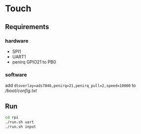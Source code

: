 # Touch
## Requirements
### hardware
- SPI1
- UART1
- penirq GPIO21 to PB0

### software
add `dtoverlay=ads7846,penirq=21,penirq_pull=2,speed=10000` to */boot/config.txt*


## Run
```sh
cd rpi
./run.sh uart
./run.sh input
```

